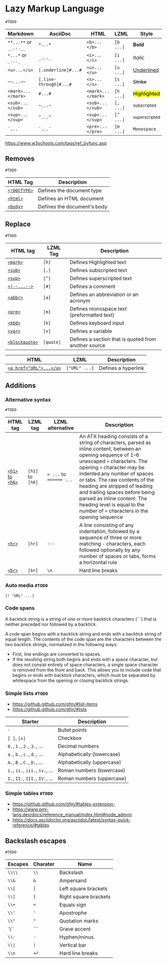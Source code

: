 Lazy Markup Language
====================

`#TODO`

| Markdown               | AsciiDoc               | HTML               | LZML      | Style                    |
| ---------------------- | ---------------------- | ------------------ | --------- | ------------------------ |
| `**...**` or `__...__` | `*...*`                | `<b>...</b>`       | `[b ...]` | **Bold**                 |
| `*...*` or `_..._`     | `_..._`                | `<i>...</i>`       | `[i ...]` | _Italic_                 |
| `<u>...</u>`           | `[.underline]#...#`    | `<u>...</u>`       | `[u ...]` | <u>Underlined</u>        |
| `~~...~~`              | `[.line-through]#...#` | `<s>...</s>`       | `[s ...]` | ~~Strike~~               |
| `<mark>...</mark>`     | `#...#`                | `<mark>...</mark>` | `[h ...]` | <mark>Highlighted</mark> |
| `<sub>...</sub>`       | `~...~`                | `<sub>...</sub>`   | `[, ...]` | <sub>subscripted</sub>   |
| `<sup>...</sup>`       | `^...^`                | `<sup>...</sup>`   | `[^ ...]` | <sup>superscripted</sup> |
| `` `...` ``            | `` `...` ``            | `<pre>...</pre>`   | `[m ...]` | `Monospace`              |

https://www.w3schools.com/tags/ref_byfunc.asp



Removes
-------

`#TODO`

| HTML Tag                                                       | Description                 |
| -------------------------------------------------------------- | --------------------------- |
| [`<!DOCTYPE>`](https://www.w3schools.com/tags/tag_doctype.asp) | Defines the document type   |
| [`<html>`](https://www.w3schools.com/tags/tag_html.asp)        | Defines an HTML document    |
| [`<body>`](https://www.w3schools.com/tags/tag_body.asp)        | Defines the document's body |



Replace
-------

`#TODO`

| HTML tag                                                            | LZML Tag  | Description                                          |
| ------------------------------------------------------------------- | --------- | ---------------------------------------------------- |
| [`<mark>`](https://www.w3schools.com/tags/tag_mark.asp)             | `[h]`     | Defines Highlighted text                             |
| [`<sub>`](https://www.w3schools.com/tags/tag_sub.asp)               | `[,]`     | Defines subscripted text                             |
| [`<sup>`](https://www.w3schools.com/tags/tag_sup.asp)               | `[^]`     | Defines superscripted text                           |
| [`<!--...-->`](https://www.w3schools.com/tags/tag_comment.asp)      | `[#]`     | Defines a comment                                    |
| [`<abbr>`](https://www.w3schools.com/tags/tag_abbr.asp)             | `[a]`     | Defines an abbreviation or an acronym                |
| [`<pre>`](https://www.w3schools.com/tags/tag_pre.asp)               | `[m]`     | Defines monospace text (preformatted text)           |
| [`<kbd>`](https://www.w3schools.com/tags/tag_kbd.asp)               | `[k]`     | Defines keyboard input                               |
| [`<var>`](https://www.w3schools.com/tags/tag_var.asp)               | `[v]`     | Defines a variable                                   |
| [`<blockquote>`](https://www.w3schools.com/tags/tag_blockquote.asp) | `[quote]` | Defines a section that is quoted from another source |

| HTML                                                                | LZML          | Description         |
| ------------------------------------------------------------------- | ------------- | ------------------- |
| [`<a href="URL">...</a>`](https://www.w3schools.com/tags/tag_a.asp) | `["URL" ...]` | Defines a hyperlink |



Additions
---------

### Alternative syntax

`#TODO`

| HTML tag                                                      | LZML tag         | LZML alternative        | Description                                                                                                                                                                                                                                                                                                                                                                                                             |
| ------------------------------------------------------------- | ---------------- | ----------------------- | ----------------------------------------------------------------------------------------------------------------------------------------------------------------------------------------------------------------------------------------------------------------------------------------------------------------------------------------------------------------------------------------------------------------------- |
| [`<h1>` to `<h6>`](https://www.w3schools.com/tags/tag_hn.asp) | `[h1]` to `[h6]` | `= ...` to `====== ...` | An ATX heading consists of a string of characters, parsed as inline content, between an opening sequence of 1–6 unescaped `=` characters. The opening `=` character may be indented any number of spaces or tabs. The raw contents of the heading are stripped of leading and trailing spaces before being parsed as inline content. The heading level is equal to the number of `=` characters in the opening sequence |
| [`<hr>`](https://www.w3schools.com/tags/tag_hr.asp)           | `[hr]`           | `---`                   | A line consisting of any indentation, followed by a sequence of three or more matching `-` characters, each followed optionally by any number of spaces or tabs, forms a horizontal rule                                                                                                                                                                                                                                |
| [`<br>`](https://www.w3schools.com/tags/tag_br.asp)           | `[br]`           | `\n`                    | Hard line breaks                                                                                                                                                                                                                                                                                                                                                                                                        |

### Auto media `#TODO`

`[! "URL" ...]`

### Code spans

A backtick string is a string of one or more backtick characters (`\``) that is neither preceded nor followed by a backtick.

A code span begins with a backtick string and ends with a backtick string of equal length. The contents of the code span are the characters between the two backtick strings, normalized in the following ways:
- First, line endings are converted to spaces.
- If the resulting string both begins and ends with a space character, but does not consist entirely of space characters, a single space character is removed from the front and back. This allows you to include code that begins or ends with backtick characters, which must be separated by whitespace from the opening or closing backtick strings.

### Simple lists `#TODO`

- https://github.github.com/gfm/#list-items
- https://github.github.com/gfm/#lists

| Starter                         | Description                |
| ------------------------------- | -------------------------- |
| `-`                             | Bullet points              |
| `[ ]`, `[x]`                    | Checkbox                   |
| `0.`, `1.`, `2.`, `3.`, ...     | Decimal numbers            |
| `a.`, `b.`, `c.`, `d.`, ...     | Alphabetically (lowercase) |
| `A.`, `B.`, `C.`, `D.`, ...     | Alphabetically (uppercase) |
| `i.`, `ii.`, `iii.`, `iv.`, ... | Roman numbers (lowercase)  |
| `I.`, `II.`, `III.`, `IV.`, ... | Roman numbers (uppercase)  |

### Simple tables `#TODO`

- https://github.github.com/gfm/#tables-extension-
- https://www.pml-lang.dev/docs/reference_manual/index.html#node_admon
- https://docs.asciidoctor.org/asciidoc/latest/syntax-quick-reference/#tables



Backslash escapes
-----------------

`#TODO`

| Escapes | Charater | Name                  |
| ------- | -------- | --------------------- |
| `\\\\`  | `\\`     | Backslash             |
| `\\&`   | `&`      | Ampersand             |
| `\\[`   | `[`      | Left square brackets  |
| `\\]`   | `]`      | Right square brackets |
| `\\=`   | `=`      | Equals sign           |
| `\\'`   | `'`      | Apostrophe            |
| `\\"`   | `"`      | Quotation marks       |
| `\\\``  | `\``     | Grave accent          |
| `\\-`   | `-`      | Hyphen/minus          |
| `\\\|`  | `\|`     | Vertical bar          |
| `\\n`   | ↵        | Hard line breaks      |

